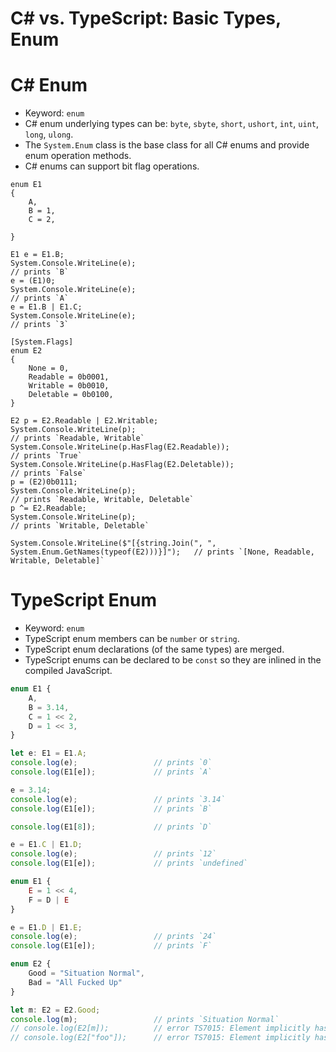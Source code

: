 # C# vs. TypeScript: Basic Types, Enum


# C# Enum

* Keyword: `enum`
* C# enum underlying types can be: `byte`, `sbyte`, `short`, `ushort`,
  `int`, `uint`, `long`, `ulong`.
* The `System.Enum` class is the base class for all C# enums and provide
  enum operation methods.
* C# enums can support bit flag operations.

```CSharp
enum E1
{
    A,
    B = 1,
    C = 2,

}

E1 e = E1.B;
System.Console.WriteLine(e);                                                            // prints `B`
e = (E1)0;
System.Console.WriteLine(e);                                                            // prints `A`
e = E1.B | E1.C;
System.Console.WriteLine(e);                                                            // prints `3`

[System.Flags]
enum E2
{
    None = 0,
    Readable = 0b0001,
    Writable = 0b0010,
    Deletable = 0b0100,
}

E2 p = E2.Readable | E2.Writable;
System.Console.WriteLine(p);                                                            // prints `Readable, Writable`
System.Console.WriteLine(p.HasFlag(E2.Readable));                                       // prints `True`
System.Console.WriteLine(p.HasFlag(E2.Deletable));                                      // prints `False`
p = (E2)0b0111;
System.Console.WriteLine(p);                                                            // prints `Readable, Writable, Deletable`
p ^= E2.Readable;
System.Console.WriteLine(p);                                                            // prints `Writable, Deletable`

System.Console.WriteLine($"[{string.Join(", ", System.Enum.GetNames(typeof(E2)))}]");   // prints `[None, Readable, Writable, Deletable]`
```


# TypeScript Enum

* Keyword: `enum`
* TypeScript enum members can be `number` or `string`.
* TypeScript enum declarations (of the same types) are merged.
* TypeScript enums can be declared to be `const` so they are inlined in
  the compiled JavaScript.

```TypeScript
enum E1 {
    A,
    B = 3.14,
    C = 1 << 2,
    D = 1 << 3,
}

let e: E1 = E1.A;
console.log(e);                 // prints `0`
console.log(E1[e]);             // prints `A`

e = 3.14;
console.log(e);                 // prints `3.14`
console.log(E1[e]);             // prints `B`

console.log(E1[8]);             // prints `D`

e = E1.C | E1.D;
console.log(e);                 // prints `12`
console.log(E1[e]);             // prints `undefined`

enum E1 {
    E = 1 << 4,
    F = D | E
}

e = E1.D | E1.E;
console.log(e);                 // prints `24`
console.log(E1[e]);             // prints `F`

enum E2 {
    Good = "Situation Normal",
    Bad = "All Fucked Up"
}

let m: E2 = E2.Good;
console.log(m);                 // prints `Situation Normal`
// console.log(E2[m]);          // error TS7015: Element implicitly has an 'any' type because index expression is not of type 'number'.
// console.log(E2["foo"]);      // error TS7015: Element implicitly has an 'any' type because index expression is not of type 'number'.
```
